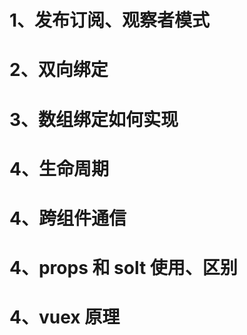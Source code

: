 # 1、发布订阅、观察者模式

# 2、双向绑定    

# 3、数组绑定如何实现

# 4、生命周期

# 4、跨组件通信

# 4、props 和 solt 使用、区别

# 4、vuex 原理